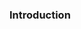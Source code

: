 ### Introduction

<!--
**AyieRamle3/AyieRamle3** is a ✨ _special_ ✨ repository because its `README.md` (this file) appears on your GitHub profile.

Here are some ideas to get you started:

- 🔭 Alternative Dispute Solution
- 🌱 Coding & Scripts
- 👯 Android & iOS
- 🤔 JS, CSS, HTML, Linux
- 💬 AyieRamle3@gmail.com
- 📫 https://www.facebook.com/AyieRamle3
-->
